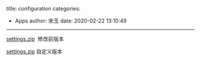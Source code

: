 title: configuration
categories:
 - Apps
author: 宋玉
date: 2020-02-22 13:10:49
---
[settings.zip](https://www.yuque.com/attachments/yuque/0/2019/zip/394169/1574134607554-94086d2a-887d-4d6f-984a-90f7bc7de41c.zip?_lake_card=%7B%22uid%22%3A%221574134607434-0%22%2C%22src%22%3A%22https%3A%2F%2Fwww.yuque.com%2Fattachments%2Fyuque%2F0%2F2019%2Fzip%2F394169%2F1574134607554-94086d2a-887d-4d6f-984a-90f7bc7de41c.zip%22%2C%22name%22%3A%22settings.zip%22%2C%22size%22%3A18821%2C%22type%22%3A%22application%2Fzip%22%2C%22ext%22%3A%22zip%22%2C%22progress%22%3A%7B%22percent%22%3A0%7D%2C%22status%22%3A%22done%22%2C%22percent%22%3A0%2C%22id%22%3A%22d6xPt%22%2C%22refSrc%22%3A%22https%3A%2F%2Fwww.yuque.com%2Fattachments%2Fyuque%2F0%2F2019%2Fzip%2F394169%2F1574134607554-94086d2a-887d-4d6f-984a-90f7bc7de41c.zip%22%2C%22card%22%3A%22file%22%7D)  修改前版本

[settings.zip](https://www.yuque.com/attachments/yuque/0/2019/zip/394169/1574063707246-ba451579-214b-4b14-b513-34c41d671b82.zip?_lake_card=%7B%22uid%22%3A%221574063707185-0%22%2C%22src%22%3A%22https%3A%2F%2Fwww.yuque.com%2Fattachments%2Fyuque%2F0%2F2019%2Fzip%2F394169%2F1574063707246-ba451579-214b-4b14-b513-34c41d671b82.zip%22%2C%22name%22%3A%22settings.zip%22%2C%22size%22%3A18821%2C%22type%22%3A%22application%2Fzip%22%2C%22ext%22%3A%22zip%22%2C%22progress%22%3A%7B%22percent%22%3A0%7D%2C%22status%22%3A%22done%22%2C%22percent%22%3A0%2C%22id%22%3A%22wjDUt%22%2C%22card%22%3A%22file%22%7D) 自定义版本


